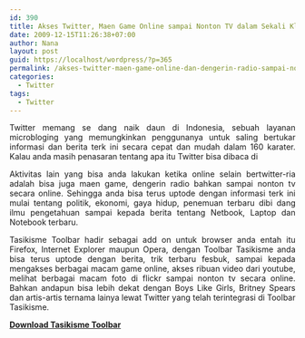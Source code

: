 ```yaml
---
id: 390
title: Akses Twitter, Maen Game Online sampai Nonton TV dalam Sekali Klik!
date: 2009-12-15T11:26:38+07:00
author: Nana
layout: post
guid: https://localhost/wordpress/?p=365
permalink: /akses-twitter-maen-game-online-dan-dengerin-radio-sampai-nonton-tv-dalam-sekali-klik/
categories:
  - Twitter
tags:
  - Twitter
---
```

<div>
  <p style="text-align: justify;">
    Twitter memang se dang naik daun di Indonesia, sebuah layanan microbloging yang memungkinkan penggunanya untuk saling bertukar informasi dan berita terk ini secara cepat dan mudah dalam 160 karater. Kalau anda masih penasaran tentang apa itu Twitter bisa dibaca di
  </p>
  
  <p style="text-align: justify;">
    Aktivitas lain yang bisa anda lakukan ketika online selain bertwitter-ria adalah bisa juga maen game, dengerin radio bahkan sampai nonton tv secara online. Sehingga anda bisa terus uptode dengan informasi terk ini mulai tentang politik, ekonomi, gaya hidup, penemuan terbaru dibi dang ilmu pengetahuan sampai kepada berita tentang Netbook, Laptop dan Notebook terbaru.
  </p>
  
  <p style="text-align: justify;">
    Tasikisme Toolbar hadir sebagai add on untuk browser anda entah itu Firefox, Internet Explorer maupun Opera, dengan Toolbar Tasikisme anda bisa terus uptode dengan berita, trik terbaru fesbuk, sampai kepada mengakses berbagai macam game online, akses ribuan video dari youtube, melihat berbagai macam foto di flickr sampai nonton tv secara online. Bahkan andapun bisa lebih dekat dengan Boys Like Girls, Britney Spears dan artis-artis ternama lainya lewat Twitter yang telah terintegrasi di Toolbar Tasikisme.
  </p>
  
  <p>
    <a href="https://bit.ly/6t634n" target="_blank" title="Download Toolbar Tasikisme" rel="noopener"><strong>Download Tasikisme Toolbar</strong></a>
  </p></p>
</div>